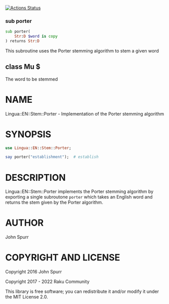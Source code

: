 [![Actions Status](https://github.com/raku-community-modules/Lingua-EN-Stem-Porter/actions/workflows/test.yml/badge.svg)](https://github.com/raku-community-modules/Lingua-EN-Stem-Porter/actions)

### sub porter

```raku
sub porter(
    Str:D $word is copy
) returns Str:D
```

This subroutine uses the Porter stemming algorithm to stem a given word

class Mu $
----------

The word to be stemmed

NAME
====

Lingua::EN::Stem::Porter - Implementation of the Porter stemming algorithm

SYNOPSIS
========

```raku
use Lingua::EN::Stem::Porter;

say porter("establishment");  # establish
```

DESCRIPTION
===========

Lingua::EN::Stem::Porter implements the Porter stemming algorithm by exporting a single subroutone `porter` which takes an English word and returns the stem given by the Porter algorithm.

AUTHOR
======

John Spurr

COPYRIGHT AND LICENSE
=====================

Copyright 2016 John Spurr

Copyright 2017 - 2022 Raku Community

This library is free software; you can redistribute it and/or modify it under the MIT License 2.0.

